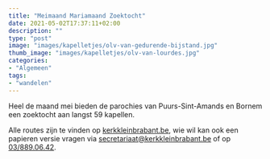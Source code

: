 ```yaml
---
title: "Meimaand Mariamaand Zoektocht"
date: 2021-05-02T17:37:11+02:00
description: ""
type: "post"
image: "images/kapelletjes/olv-van-gedurende-bijstand.jpg"
thumb_image: "images/kapelletjes/olv-van-lourdes.jpg"
categories:
- "Algemeen"
tags:
- "wandelen"
---
```


Heel de maand mei bieden de parochies van Puurs-Sint-Amands en Bornem een zoektocht aan langst 59 kapellen.

Alle routes zijn te vinden op [kerkkleinbrabant.be](https://www.kerkkleinbrabant.be/meimaand-mariamaand-zoektocht), wie wil kan ook een papieren versie vragen via secretariaat@kerkkleinbrabant.be of op [03/889.06.42](tel:00328890642).


